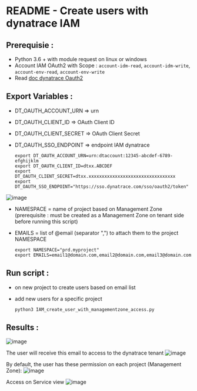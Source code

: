 # README - Create users with dynatrace IAM

## Prerequisie :
- Python 3.6 + with module request on linux or windows
- Account IAM OAuth2 with Scope : `account-idm-read`, `account-idm-write`, `account-env-read`, `account-env-write`
- Read [doc dynatrace Oauth2](https://docs.dynatrace.com/docs/dynatrace-api/basics/dynatrace-api-authentication/account-api-authentication)

## Export Variables :
- DT_OAUTH_ACCOUNT_URN => urn 
- DT_OAUTH_CLIENT_ID => OAuth Client ID
- DT_OAUTH_CLIENT_SECRET => OAuth Client Secret
- DT_OAUTH_SSO_ENDPOINT => endpoint IAM dynatrace  

      export DT_OAUTH_ACCOUNT_URN=urn:dtaccount:12345-abcdef-6789-efghijklm
      export DT_OAUTH_CLIENT_ID=dtxx.ABCDEF
      export DT_OAUTH_CLIENT_SECRET=dtxx.xxxxxxxxxxxxxxxxxxxxxxxxxxxxxxxxx
      export DT_OAUTH_SSO_ENDPOINT="https://sso.dynatrace.com/sso/oauth2/token"
  
![image](https://github.com/JLLormeau/IAM/assets/40337213/b4dc82c6-e01f-47ca-b8d9-f0023eddcb17)

- NAMESPACE = name of project based on Management Zone (prerequisite : must be created as a Management Zone on tenant side before running this script)
- EMAILS = list of @email (separator ",") to attach them to the project NAMESPACE  

      export NAMESPACE="prd.myproject"
      export EMAILS=email1@domain.com,email2@domain.com,email3@domain.com

## Run script :
- on new project to create users based on email list    
- add new users for a specific project  

      python3 IAM_create_user_with_managementzone_access.py

## Results : 
![image](https://github.com/JLLormeau/IAM/assets/40337213/33531bb0-5537-49cb-a6c5-c9267b700df0)

The user will receive this email to access to the dynatrace tenant
![image](https://github.com/JLLormeau/IAM/assets/40337213/f11c3948-ba3b-4702-a745-62469b3d9d1b)

By default, the user has these permission on each project (Management Zone): 
![image](https://github.com/JLLormeau/IAM/assets/40337213/844260a9-89d5-4a68-953a-4a324a367741)

Access on Service view
![image](https://github.com/JLLormeau/IAM/assets/40337213/93ffa6a4-ef88-424d-b750-4e0cd7ef42d2)


